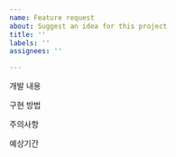 ```yaml
---
name: Feature request
about: Suggest an idea for this project
title: ''
labels: ''
assignees: ''

---
```


개발 내용

구현 방법

주의사항

예상기간
